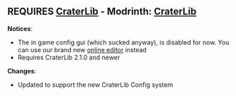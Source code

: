 ## REQUIRES [CraterLib](https://www.curseforge.com/minecraft/mc-mods/craterlib) - Modrinth: [CraterLib](https://modrinth.com/mod/craterlib)

**Notices**:

- The in game config gui (which sucked anyway), is disabled for now. You can use our brand new [online editor](https://editor.firstdark.dev) instead
- Requires CraterLib 2.1.0 and newer

**Changes**:

- Updated to support the new CraterLib Config system
